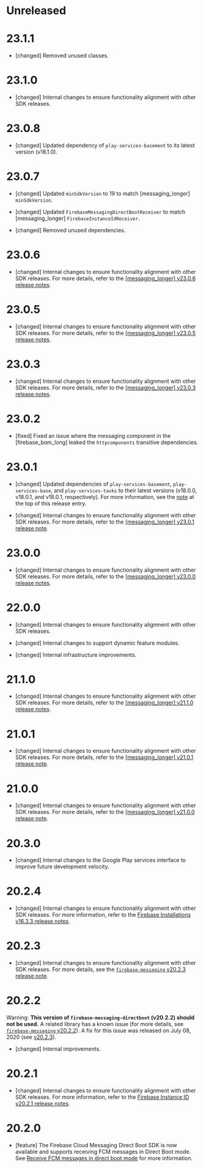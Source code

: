 # Unreleased

# 23.1.1
* [changed] Removed unused classes.

# 23.1.0
* [changed] Internal changes to ensure functionality alignment with other
  SDK releases.

# 23.0.8
* [changed] Updated dependency of `play-services-basement` to its latest
  version (v18.1.0).
# 23.0.7
* [changed] Updated `minSdkVersion` to 19 to match [messaging_longer]
  `minSdkVersion`.

* [changed] Updated `FirebaseMessagingDirectBootReceiver` to match
  [messaging_longer] `FirebaseInstanceIdReceiver`.

* [changed] Removed unused dependencies.

# 23.0.6
*   [changed] Internal changes to ensure functionality alignment with other
    SDK releases. For more details, refer to the
    [[messaging_longer] v23.0.6 release notes](/support/release-notes/android#messaging_v23-0-6).
# 23.0.5
*   [changed] Internal changes to ensure functionality alignment with other
    SDK releases. For more details, refer to the
    [[messaging_longer] v23.0.5 release notes](/support/release-notes/android#messaging_v23-0-5).

# 23.0.3
*   [changed] Internal changes to ensure functionality alignment with other
    SDK releases. For more details, refer to the
    [[messaging_longer] v23.0.3 release notes](/support/release-notes/android#messaging_v23-0-3).

# 23.0.2
* [fixed] Fixed an issue where the messaging component in
  the [firebase_bom_long] leaked the `httpcomponents` transitive dependencies.

# 23.0.1
* [changed] Updated dependencies of `play-services-basement`,
  `play-services-base`, and `play-services-tasks` to their latest versions
  (v18.0.0, v18.0.1, and v18.0.1, respectively). For more information, see the
  [note](#basement18-0-0_base18-0-1_tasks18-0-1) at the top of this release
  entry.

* [changed] Internal changes to ensure functionality alignment with other SDK
  releases. For more details, refer to the
  [[messaging_longer] v23.0.1 release note](/support/release-notes/android#messaging_v23-0-1).

# 23.0.0
*   [changed] Internal changes to ensure functionality alignment with other
    SDK releases. For more details, refer to the
    [[messaging_longer] v23.0.0 release notes](/support/release-notes/android#messaging_v23-0-0).

# 22.0.0
*   [changed] Internal changes to ensure functionality alignment with other
    SDK releases.

*   [changed] Internal changes to support dynamic feature modules.

*   [changed] Internal infrastructure improvements.

# 21.1.0
*   [changed] Internal changes to ensure functionality alignment with other
    SDK releases. For more details, refer to the
    [[messaging_longer] v21.1.0 release notes](/support/release-notes/android#messaging_v21-1-0).

# 21.0.1
* [changed] Internal changes to ensure functionality alignment with other SDK
  releases. For more details, refer to the
  [[messaging_longer] v21.0.1 release note](/support/release-notes/android#messaging_v21-0-1).

# 21.0.0
* [changed] Internal changes to ensure functionality alignment with other SDK
  releases. For more details, refer to the
  [[messaging_longer] v21.0.0 release note](/support/release-notes/android#messaging_v21-0-0).

# 20.3.0
* [changed] Internal changes to the Google Play services interface to improve
  future development velocity.

# 20.2.4
* [changed] Internal changes to ensure functionality alignment with other SDK
  releases. For more information, refer to the
  [Firebase Installations v16.3.3 release notes](/support/release-notes/android#installations_v16-3-3).

# 20.2.3
* [changed] Internal changes to ensure functionality alignment with other SDK
  releases. For more details, see the
  [`firebase-messaging` v20.2.3 release note](/support/release-notes/android#messaging_v20-2-3).

# 20.2.2
Warning: **This version of `firebase-messaging-directboot` (v20.2.2) should not
be used.** A related library has a known issue (for more details, see
[`firebase-messaging` v20.2.2](/support/release-notes/android#messaging_v20-2-2)).
A fix for this issue was released on July 08, 2020
(see [v20.2.3](/support/release-notes/android#messaging-directboot_v20-2-3)).

* [changed]  Internal improvements.

# 20.2.1
* [changed] Internal changes to ensure functionality alignment with other SDK
  releases. For more information, refer to the
  [Firebase Instance ID v20.2.1 release notes](/support/release-notes/android#iid_v20-2-1).


# 20.2.0
*   [feature] The Firebase Cloud Messaging Direct Boot SDK is now available
    and supports receiving FCM messages in Direct Boot mode. See
    [Receive FCM messages in direct boot mode](/docs/cloud-messaging/android/receive#receive_fcm_messages_in_direct_boot_mode)
    for more information.

